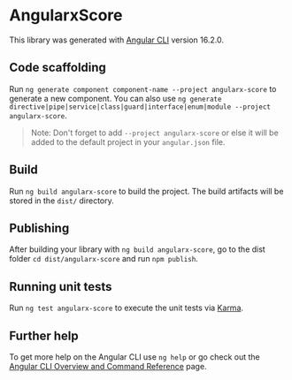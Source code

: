 # AngularxScore

This library was generated with [Angular CLI](https://github.com/angular/angular-cli) version 16.2.0.

## Code scaffolding

Run `ng generate component component-name --project angularx-score` to generate a new component. You can also use `ng generate directive|pipe|service|class|guard|interface|enum|module --project angularx-score`.
> Note: Don't forget to add `--project angularx-score` or else it will be added to the default project in your `angular.json` file. 

## Build

Run `ng build angularx-score` to build the project. The build artifacts will be stored in the `dist/` directory.

## Publishing

After building your library with `ng build angularx-score`, go to the dist folder `cd dist/angularx-score` and run `npm publish`.

## Running unit tests

Run `ng test angularx-score` to execute the unit tests via [Karma](https://karma-runner.github.io).

## Further help

To get more help on the Angular CLI use `ng help` or go check out the [Angular CLI Overview and Command Reference](https://angular.io/cli) page.
